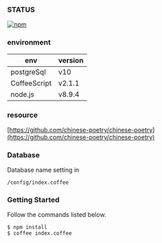 ### STATUS

[![npm](https://img.shields.io/npm/v/npm.svg?style=plastic)]()


### environment

| env | version |
| --- | --- |
| postgreSql | v10 |
| CoffeeScript | v2.1.1 |
| node.js | v8.9.4 |


### resource

[https://github.com/chinese-poetry/chinese-poetry](https://github.com/chinese-poetry/chinese-poetry)


### Database

Database name setting in
```
/config/index.coffee
```

### Getting Started

Follow the commands listed below.

```
$ npm install
$ coffee index.coffee
```



